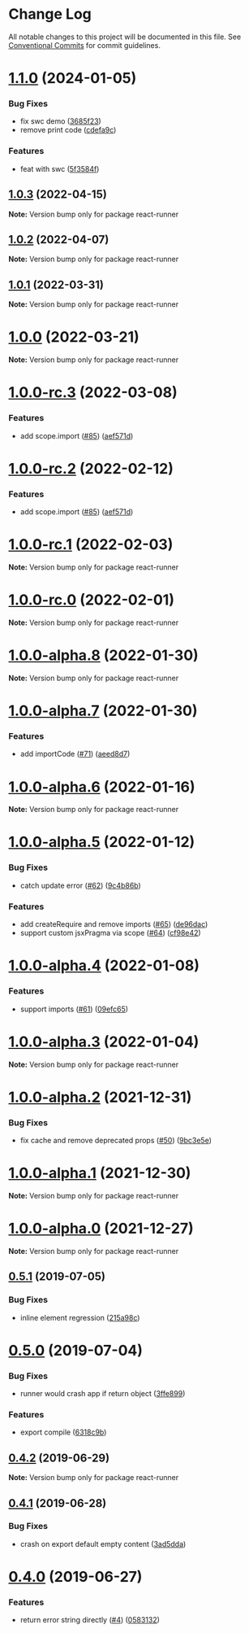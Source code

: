 # Change Log

All notable changes to this project will be documented in this file.
See [Conventional Commits](https://conventionalcommits.org) for commit guidelines.

# [1.1.0](https://github.com/nihgwu/react-runner/compare/react-runner@1.0.3...react-runner@1.1.0) (2024-01-05)


### Bug Fixes

* fix swc demo ([3685f23](https://github.com/nihgwu/react-runner/commit/3685f2353627f50110f3ef2b887d876987bbcf3e))
* remove print code ([cdefa9c](https://github.com/nihgwu/react-runner/commit/cdefa9c649f86946258191d51982bfcbb91de35a))


### Features

* feat with swc ([5f3584f](https://github.com/nihgwu/react-runner/commit/5f3584fcf55d81fdccefee63e262aefb9fc9e5cc))





## [1.0.3](https://github.com/nihgwu/react-runner/compare/react-runner@1.0.2...react-runner@1.0.3) (2022-04-15)

**Note:** Version bump only for package react-runner

## [1.0.2](https://github.com/nihgwu/react-runner/compare/react-runner@1.0.1...react-runner@1.0.2) (2022-04-07)

**Note:** Version bump only for package react-runner

## [1.0.1](https://github.com/nihgwu/react-runner/compare/react-runner@1.0.0...react-runner@1.0.1) (2022-03-31)

**Note:** Version bump only for package react-runner

# [1.0.0](https://github.com/nihgwu/react-runner/compare/react-runner@1.0.0-rc.3...react-runner@1.0.0) (2022-03-21)

**Note:** Version bump only for package react-runner

# [1.0.0-rc.3](https://github.com/nihgwu/react-runner/compare/react-runner@1.0.0-rc.1...react-runner@1.0.0-rc.3) (2022-03-08)

### Features

- add scope.import ([#85](https://github.com/nihgwu/react-runner/issues/85)) ([aef571d](https://github.com/nihgwu/react-runner/commit/aef571db71415f916d6a524dfd41435a68d9be5f))

# [1.0.0-rc.2](https://github.com/nihgwu/react-runner/compare/react-runner@1.0.0-rc.1...react-runner@1.0.0-rc.2) (2022-02-12)

### Features

- add scope.import ([#85](https://github.com/nihgwu/react-runner/issues/85)) ([aef571d](https://github.com/nihgwu/react-runner/commit/aef571db71415f916d6a524dfd41435a68d9be5f))

# [1.0.0-rc.1](https://github.com/nihgwu/react-runner/compare/react-runner@1.0.0-rc.0...react-runner@1.0.0-rc.1) (2022-02-03)

**Note:** Version bump only for package react-runner

# [1.0.0-rc.0](https://github.com/nihgwu/react-runner/compare/react-runner@1.0.0-alpha.8...react-runner@1.0.0-rc.0) (2022-02-01)

**Note:** Version bump only for package react-runner

# [1.0.0-alpha.8](https://github.com/nihgwu/react-runner/compare/react-runner@1.0.0-alpha.7...react-runner@1.0.0-alpha.8) (2022-01-30)

**Note:** Version bump only for package react-runner

# [1.0.0-alpha.7](https://github.com/nihgwu/react-runner/compare/react-runner@1.0.0-alpha.6...react-runner@1.0.0-alpha.7) (2022-01-30)

### Features

- add importCode ([#71](https://github.com/nihgwu/react-runner/issues/71)) ([aeed8d7](https://github.com/nihgwu/react-runner/commit/aeed8d78a0126c6af889cec7d57ef5ceed3572ff))

# [1.0.0-alpha.6](https://github.com/nihgwu/react-runner/compare/react-runner@1.0.0-alpha.5...react-runner@1.0.0-alpha.6) (2022-01-16)

**Note:** Version bump only for package react-runner

# [1.0.0-alpha.5](https://github.com/nihgwu/react-runner/compare/react-runner@1.0.0-alpha.4...react-runner@1.0.0-alpha.5) (2022-01-12)

### Bug Fixes

- catch update error ([#62](https://github.com/nihgwu/react-runner/issues/62)) ([9c4b86b](https://github.com/nihgwu/react-runner/commit/9c4b86ba794f19fc18316183c2cb032d971c8bfa))

### Features

- add createRequire and remove imports ([#65](https://github.com/nihgwu/react-runner/issues/65)) ([de96dac](https://github.com/nihgwu/react-runner/commit/de96dac64fa78d443e1ef668c68c3f2b9ee78a6b))
- support custom jsxPragma via scope ([#64](https://github.com/nihgwu/react-runner/issues/64)) ([cf98e42](https://github.com/nihgwu/react-runner/commit/cf98e42baa9a745b3ec4bc074661ba36dbf2bbcf))

# [1.0.0-alpha.4](https://github.com/nihgwu/react-runner/compare/react-runner@1.0.0-alpha.3...react-runner@1.0.0-alpha.4) (2022-01-08)

### Features

- support imports ([#61](https://github.com/nihgwu/react-runner/issues/61)) ([09efc65](https://github.com/nihgwu/react-runner/commit/09efc654f68d4fa127062cc21fdd32e12623dc2b))

# [1.0.0-alpha.3](https://github.com/nihgwu/react-runner/compare/react-runner@1.0.0-alpha.2...react-runner@1.0.0-alpha.3) (2022-01-04)

**Note:** Version bump only for package react-runner

# [1.0.0-alpha.2](https://github.com/nihgwu/react-runner/compare/react-runner@1.0.0-alpha.1...react-runner@1.0.0-alpha.2) (2021-12-31)

### Bug Fixes

- fix cache and remove deprecated props ([#50](https://github.com/nihgwu/react-runner/issues/50)) ([9bc3e5e](https://github.com/nihgwu/react-runner/commit/9bc3e5ef58199bfdbb054d2f10b083a3fde74921))

# [1.0.0-alpha.1](https://github.com/nihgwu/react-runner/compare/react-runner@1.0.0-alpha.0...react-runner@1.0.0-alpha.1) (2021-12-30)

**Note:** Version bump only for package react-runner

# [1.0.0-alpha.0](https://github.com/nihgwu/react-runner/compare/react-runner@0.5.1...react-runner@1.0.0-alpha.0) (2021-12-27)

**Note:** Version bump only for package react-runner

## [0.5.1](https://github.com/nihgwu/react-runner/compare/react-runner@0.5.0...react-runner@0.5.1) (2019-07-05)

### Bug Fixes

- inline element regression ([215a98c](https://github.com/nihgwu/react-runner/commit/215a98c))

# [0.5.0](https://github.com/nihgwu/react-runner/compare/react-runner@0.4.2...react-runner@0.5.0) (2019-07-04)

### Bug Fixes

- runner would crash app if return object ([3ffe899](https://github.com/nihgwu/react-runner/commit/3ffe899))

### Features

- export compile ([6318c9b](https://github.com/nihgwu/react-runner/commit/6318c9b))

## [0.4.2](https://github.com/nihgwu/react-runner/compare/react-runner@0.4.1...react-runner@0.4.2) (2019-06-29)

**Note:** Version bump only for package react-runner

## [0.4.1](https://github.com/nihgwu/react-runner/compare/react-runner@0.4.0...react-runner@0.4.1) (2019-06-28)

### Bug Fixes

- crash on export default empty content ([3ad5dda](https://github.com/nihgwu/react-runner/commit/3ad5dda))

# [0.4.0](https://github.com/nihgwu/react-runner/compare/react-runner@0.3.0...react-runner@0.4.0) (2019-06-27)

### Features

- return error string directly ([#4](https://github.com/nihgwu/react-runner/issues/4)) ([0583132](https://github.com/nihgwu/react-runner/commit/0583132))
